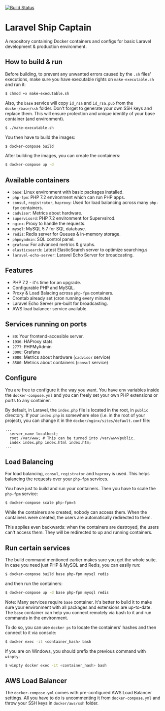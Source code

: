 [![Build Status](https://travis-ci.org/rennokki/eloquent-settings.svg?branch=master)](https://travis-ci.org/rennokki/eloquent-settings)

# Laravel Ship Captain
A repository containing Docker containers and configs for basic Laravel development & production environment.

## How to build & run

Before building, to prevent any unwanted errors caused by the `.sh` files' executions, make sure you have executable rights on `make-executable.sh` and run it:

```bash
$ chmod +x make-executable.sh
```

Also, the `base` service will copy `id_rsa` and `id_rsa.pub` from the `docker/base/ssh` folder. Don't forget to generate your own SSH keys and replace them. This will ensure protection and unique identity of your base container (and environment).

```bash
$ ./make-executable.sh
```

You then have to build the images:

```bash
$ docker-compose build
```

After building the images, you can create the containers:

```bash
$ docker-compose up -d
```

## Available containers
* `base`: Linux environment with basic packages installed.
* `php-fpm`: PHP 7.2 environment which can run PHP apps.
* `consul`, `registrator`, `haproxy`: Used for load balancing across many `php-fpm` containers.
* `cadvisor`: Metrics about hardware.
* `supervisord`: PHP 7.2 environment for Supervsirod.
* `nginx`: Proxy to handle the requests.
* `mysql`: MySQL 5.7 for SQL database.
* `redis`: Redis server for Queues & in-memory storage.
* `phpmyadmin`: SQL control panel.
* `grafana`: For advanced metrics & graphs.
* `elasticsearch`: Latest ElasticSearch server to optimize searching.s
* `laravel-echo-server`: Laravel Echo Server for broadcasting.

## Features
* PHP 7.2 - it's time for an upgrade.
* Configurable PHP and MySQL.
* Proxy & Load Balacing across `php-fpm` containers.
* Crontab already set (cron running every minute)
* Laravel Echo Server pre-built for broadcasting.
* AWS load balancer service available.

## Services running on ports
* `80`: Your frontend-accesible server.
* `1936`: HAProxy stats
* `2777`: PHPMyAdmin
* `3000`: Grafana
* `8080`: Metrics about hardware (`cadvisor` service)
* `8500`: Metrics about containers (`consul` service)

## Configure
You are free to configure it the way you want. You have env variables inside the `docker-compose.yml` and you can freely set your own PHP extensions or ports to any container.

By default, in Laravel, the `index.php` file is located in the root, in `public` directory.
If your `index.php` is somewhere else (i.e. in the root of your project), you can change it in the `docker/nginx/sites/default.conf` file:

```
...
  server_name localhost;
  root /var/www; # This can be turned into /var/www/public.
  index index.php index.html index.htm;
...
```

## Load Balancing
For load balancing, `consul`, `registrator` and `haproxy` is used. This helps balancing the requests over your `php-fpm` services.

You have just to build and run your containers. Then you have to scale the `php-fpm` service:

```bash
$ docker-compose scale php-fpm=5
```

While the containers are created, nobody can access them. When the containers were created, the users are automatically redirected to them.

This applies even backwards: when the containers are destroyed, the users can't access them. They will be redirected to up and running containers.


## Run certain services
The build command mentioned earlier makes sure you get the whole suite. In case you need just PHP & MySQL and Redis, you can easily run:

```bash
$ docker-compose build base php-fpm mysql redis
```

and then run the containers:

```bash
$ docker-compose up -d base php-fpm mysql redis
```

Note: Many services require `base` container. It's better to build it to make sure your environment with all packages and extensions are up-to-date.
The `base` container can help you connect remotely via bash to it and run commands in the environment.

To do so, you can use `docker ps` to locate the containers' hashes and then connect to it via console:

```bash
$ docker exec -it <container_hash> bash
```

If you are on Windows, you should prefix the previous command with `winpty`:

```bash
$ winpty docker exec -it <container_hash> bash
```
## AWS Load Balancer
The `docker-compose.yml` comes with pre-configured AWS Load Balancer settings. All you have to do is uncommenting it from `docker-compose.yml` and throw your SSH keys in `docker/aws/ssh` folder.
